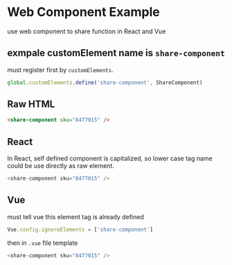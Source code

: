 # Web Component Example

use web component to share function in React and Vue

## exmpale customElement name is `share-component`

must register first by `customElements`.

```js
global.customElements.define('share-component', ShareComponent)
```

## Raw HTML

```html
<share-component sku="8477015" />
```

## React

In React, self defined component is capitalized,
so lower case tag name could be use directly as raw element.

```js
<share-component sku="8477015" />
```

## Vue

must tell vue this element tag is already defined

```js
Vue.config.ignoreElements = ['share-component']
```

then in `.vue` file template

```js
<share-component sku="8477015" />
```
